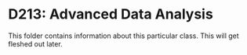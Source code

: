 # D213: Advanced Data Analysis

This folder contains information about this particular class. This will get fleshed out later. 
